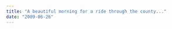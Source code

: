 ```yaml
---
title: "A beautiful morning for a ride through the county..."
date: "2009-06-26"
---
```


<div class="content">
</div>
